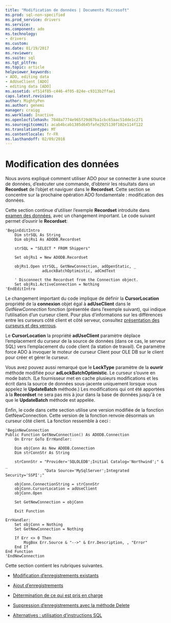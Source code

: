 ```yaml
---
title: "Modification de données | Documents Microsoft"
ms.prod: sql-non-specified
ms.prod_service: drivers
ms.service: 
ms.component: ado
ms.technology:
- drivers
ms.custom: 
ms.date: 01/19/2017
ms.reviewer: 
ms.suite: sql
ms.tgt_pltfrm: 
ms.topic: article
helpviewer_keywords:
- ADO, editing data
- AdUseClient [ADO]
- editing data [ADO]
ms.assetid: ef514f85-c446-4f05-824e-c9313b2ffae1
caps.latest.revision: 
author: MightyPen
ms.author: genemi
manager: craigg
ms.workload: Inactive
ms.openlocfilehash: 7048a7774e965f29d67ba1cbc65aac51dde1c271
ms.sourcegitcommit: acab4bcab1385d645fafe2925130f102e114f122
ms.translationtype: MT
ms.contentlocale: fr-FR
ms.lasthandoff: 02/09/2018
---
```

# <a name="editing-data"></a>Modification des données
Nous avons expliqué comment utiliser ADO pour se connecter à une source de données, d’exécuter une commande, d’obtenir les résultats dans un **Recordset** de l’objet et naviguer dans le **Recordset**. Cette section se concentre sur la prochaine opération ADO fondamentale : modification des données.  
  
 Cette section continue d’utiliser l’exemple **Recordset** introduite dans [examen des données](../../../ado/guide/data/examining-data.md), avec un changement important. Le code suivant permet d’ouvrir le **Recordset**:  
  
```  
'BeginEditIntro  
    Dim strSQL As String  
    Dim objRs1 As ADODB.Recordset  
  
    strSQL = "SELECT * FROM Shippers"  
  
    Set objRs1 = New ADODB.Recordset  
  
    objRs1.Open strSQL, GetNewConnection, adOpenStatic, _  
                adLockBatchOptimistic, adCmdText  
  
    ' Disconnect the Recordset from the Connection object.  
    Set objRs1.ActiveConnection = Nothing  
'EndEditIntro  
```  
  
 Le changement important du code implique de définir la **CursorLocation** propriété de la **connexion** objet égal à **adUseClient** dans le  *GetNewConnection* fonction (présentée dans l’exemple suivant), qui indique l’utilisation d’un curseur client. Pour plus d’informations sur les différences entre les curseurs côté client et côté serveur, consultez [présentation des curseurs et des verrous](../../../ado/guide/data/understanding-cursors-and-locks.md).  
  
 Le **CursorLocation** la propriété **adUseClient** paramètre déplace l’emplacement du curseur de la source de données (dans ce cas, le serveur SQL) vers l’emplacement du code client (la station de travail). Ce paramètre force ADO à invoquer le moteur de curseur Client pour OLE DB sur le client pour créer et gérer le curseur.  
  
 Vous avez pouvez aussi remarqué que le **LockType** paramètre de la **ouvrir** méthode modifiée pour **adLockBatchOptimistic**. Le curseur s’ouvre en mode batch. (Le fournisseur met en cache plusieurs modifications et les écrit dans la source de données sous-jacente uniquement lorsque vous appelez le **UpdateBatch** méthode.) Les modifications qui ont été apportées à la **Recordset** ne sera pas mis à jour dans la base de données jusqu'à ce que le **UpdateBatch** méthode est appelée.  
  
 Enfin, le code dans cette section utilise une version modifiée de la fonction GetNewConnection. Cette version de la fonction renvoie désormais un curseur côté client. La fonction ressemble à ceci :  
  
```  
'BeginNewConnection  
Public Function GetNewConnection() As ADODB.Connection  
    On Error GoTo ErrHandler:  
  
    Dim objConn As New ADODB.Connection  
    Dim strConnStr As String  
  
    strConnStr = "Provider='SQLOLEDB';Initial Catalog='Northwind';" & _  
                 "Data Source='MySqlServer';Integrated Security='SSPI';"  
  
    objConn.ConnectionString = strConnStr  
    objConn.CursorLocation = adUseClient  
    objConn.Open  
  
    Set GetNewConnection = objConn  
  
    Exit Function  
  
ErrHandler:  
    Set objConn = Nothing  
    Set GetNewConnection = Nothing  
  
    If Err <> 0 Then  
        MsgBox Err.Source & "-->" & Err.Description, , "Error"  
    End If  
End Function  
'EndNewConnection  
```  
  
 Cette section contient les rubriques suivantes.  
  
-   [Modification d’enregistrements existants](../../../ado/guide/data/editing-existing-records.md)  
  
-   [Ajout d’enregistrements](../../../ado/guide/data/adding-records.md)  
  
-   [Détermination de ce qui est pris en charge](../../../ado/guide/data/determining-what-is-supported.md)  
  
-   [Suppression d’enregistrements avec la méthode Delete](../../../ado/guide/data/deleting-records-using-the-delete-method.md)  
  
-   [Alternatives : utilisation d’instructions SQL](../../../ado/guide/data/alternatives-using-sql-statements.md)

